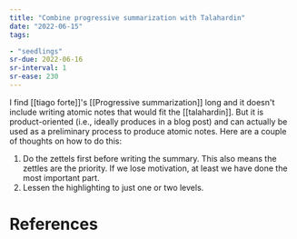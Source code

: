 ```yaml
---
title: "Combine progressive summarization with Talahardin"
date: "2022-06-15"
tags:

- "seedlings"
sr-due: 2022-06-16
sr-interval: 1
sr-ease: 230
---
```


I find [[tiago forte]]'s [[Progressive summarization]] long and it doesn't include writing atomic notes that would fit the [[talahardin]]. But it is product-oriented (i.e., ideally produces in a blog post) and can actually be used as a preliminary process to produce atomic notes. Here are a couple of thoughts on how to do this:

1. Do the zettels first before writing the summary. This also means the zettles are the priority. If we lose motivation, at least we have done the most important part.
2. Lessen the highlighting to just one or two levels.

# References
